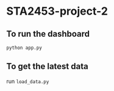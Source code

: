 # STA2453-project-2

## To run the dashboard

`python app.py`

## To get the latest data
run `load_data.py`
